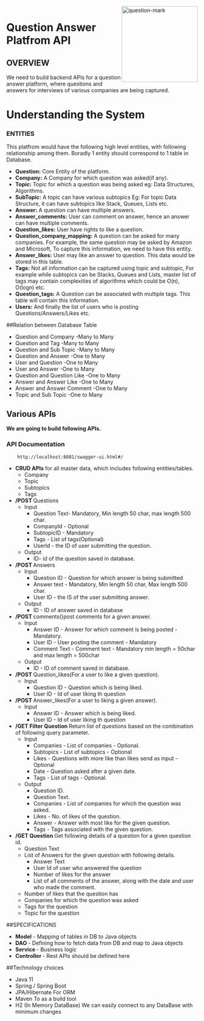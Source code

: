 <img align= right width = 200 src="https://us.v-cdn.net/6031544/uploads/editor/ac/j3835e181avs.gif" alt = "question-mark"/>

<h1>Question Answer Platfrom API</h1>

## OVERVIEW
We need to build backend APIs for a question answer platform, where questions and answers for
interviews of various companies are being captured. 


<h1>Understanding the System</h1>

<h3>ENTITIES </h3>
<p>This platfrom would have the following high level entities, with following relationship among them. Boradly 1 entity should correspond to 1 table in Database. </p>
<ul>
  <li><strong>Question:</strong> Core Entity of the platform.</li>
  <li><strong>Company:</strong> A Company for which question was asked(if any).</li>
  <li><strong>Topic:</strong> Topic for which a question was being asked eg: Data Structures, Algorithms.</li>
  <li><strong>SubTopic:</strong> A topic can have various subtopics Eg: For topic Data Structure, it can have subtopics like Stack, Queues, Lists etc.</li>
  <li><strong>Answer:</strong> A question can have multiple answers.</li>
  <li><strong>Answer_comments:</strong> User can comment on answer, hence an answer can have multiple comments.</li>
  <li><strong>Question_likes:</strong> User have rights to like a question.</li>
  <li><strong>Question_company_mapping:</strong> A question can be asked for many companies. For example, the same question may be asked by Amazon and Microsoft, To capture this information, we need to have this entity.</li>
  <li><strong>Answer_likes:</strong> User may like an answer to question. This data would be stored in this table.</li>
  <li><strong>Tags:</strong> Not all information can be captured using topic and subtopic, For example while subtopics can be Stacks, Queues and Lists, master list of tags may contain complexities of algorithms which could be O(n), O(logn) etc.</li>
  <li><strong>Question_tags:</strong> A Question can be associated with multiple tags. This table will contain this information.</li>
  <li><strong>Users:</strong> And finally the list of users who is posting Questions/Answers/Likes etc.</li>
</ul>

##Relation between Database Table
 <ul>
      <li>Question and Company -Many to Many</li>
      <li>Question and Tag -Many to Many</li>
      <li>Question and Sub Topic -Many to Many</li>
      <li>Question and Answer -One to Many</li>
	  <li>User and Question -One to Many</li>
	  <li>User and Answer -One to Many</li>
      <li>Question and Question Like -One to Many</li>
      <li>Answer and Answer Like -One to Many</li>
      <li>Answer and Answer Comment -One to Many</li>
      <li>Topic  and Sub Topic -One to Many</li>
    </ul>

## Various APIs
<strong>We are going to build following APIs.</strong>

### API  Documentation
```
	http://localhost:8081/swagger-ui.html#/
```


<ul>
  <li><strong>CRUD APIs</strong> for all master data, which includes following entities/tables.
    <ul>
      <li>Company</li>
      <li>Topic</li>
      <li>Subtopics</li>
      <li>Tags</li>
    </ul>
  
  </li>

  <li><strong>/POST </strong>Questions
    <ul>
      <li>Input
        <ul>
          <li>Question Text- Mandatory, Min length 50 char, max length 500 char.</li>
          <li>CompanyId - Optional</li>
          <li>SubtopicID - Mandatory</li>
          <li>Tags - List of tags(Optional)</li>
          <li>UserId - the ID of user submitting the question.</li>
        </ul>
      </li>
      <li>Output
        <ul>
          <li>ID- id of the question saved in database.</li>
        </ul>
      </li>
    </ul>
  </li>

  <li><strong>/POST </strong>Answers
    <ul>
      <li>Input
        <ul>
          <li>Question ID - Question for which answer is being submitted</li>
          <li>Answer text - Mandatory, Min length 50 char, Max length 500 char.</li>
          <li>User ID - the IS of the user submitting answer.</li>
        </ul>
      </li>
      <li>Output
        <ul>
          <li>ID - ID of answer saved in database</li>
        </ul>
      </li>
    </ul>
  </li>

  <li><strong>/POST </strong>comments()post comments for a given answer.
    <ul>
      <li>Input
        <ul>
          <li>Answer ID - Answer for which comment is being posted - Mandatory.</li>
          <li>User ID - User posting the comment - Mandatory</li>
          <li>Comment Text - Comment text - Mandatory min length = 50char and max length = 500char</li>
        </ul>
      </li>
      <li>Output
        <ul>
          <li>ID - ID of comment saved in database.</li>
        </ul>
      </li>
    </ul>
  </li>
  
  <li><strong>/POST </strong>Question_likes(For a user to like a given question).
    <ul>
      <li>Input
        <ul>
          <li>Question ID - Question which is being liked.</li>
          <li>User ID - Id of user liking th question</li>
        </ul>
      </li>
    </ul>
  </li>
  
  <li><strong>/POST </strong>Answer_likes(For a user to liking a given answer).
    <ul>
      <li>Input
        <ul>
          <li>Answer ID - Answer which is being liked.</li>
          <li>User ID - Id of user liking th question</li>
        </ul>
      </li>
    </ul>
  </li>

  <li><strong>/GET Filter Question </strong>Return list of questions based on the combination of following query parameter.
    <ul>
      <li>Input
        <ul>
          <li>Companies - List of companies - Optional.</li>
          <li>Subtopics - List of subtopics - Optional</li>
          <li>Likes - Questions with more like than likes send as input - Optional</li>
          <li>Date - Question asked after a given date.</li>
          <li>Tags - List of tags - Optional.</li>
        </ul>
      </li>
      <li>Output
        <ul>
          <li>Question ID.</li>
          <li>Question Text.</li>
          <li>Companies - List of companies for which the question was asked.</li>
          <li>Likes - No. of likes of the question.</li>
          <li>Answer - Answer with most like for the given question.</li>
          <li>Tags - Tags associated with the given question.</li>
        </ul>
      </li>
    </ul>
  </li>

  <li><strong>/GET Question </strong>Get following details of a question for a given question id.
    <ul>
      <li>Question Text</li>
      <li>List of Answers for the given question with following details.
        <ul>
          <li>Answer Text</li>
          <li>User Id of user who answered the question</li>
          <li>Number of likes for the answer</li>
          <li>List of all comments of the answer, along with the date and user who made the comment.</li>
        </ul>
      </li>
      <li>Number of likes that the question has</li>
      <li>Companies for which the question was asked</li>
      <li>Tags for the question</li>
      <li>Topic for the question</li>
    </ul>
  </li>
</ul>

##SPECIFICATIONS
	<ul>
		<li><strong> Model</strong> - Mapping of tables in DB to Java objects</li>
		<li><strong> DAO </strong>- Defining how to fetch data from DB and map to Java objects</li>
		<li><strong>Service </strong>- Business logic</li>
		<li><strong> Controller </strong>- Rest APIs should be defined here</li>
	</ul>
	
##Technology choices
	<ul>
		<li>Java 11 </li>
		<li>Spring / Spring Boot </li>
		<li>JPA/Hibernate For ORM </li>
		<li> Maven  To as a build tool</li>
		<li> H2 (In Memory DataBase) We can easily connect to any DataBase with minimum changes </li>
	</ul>
